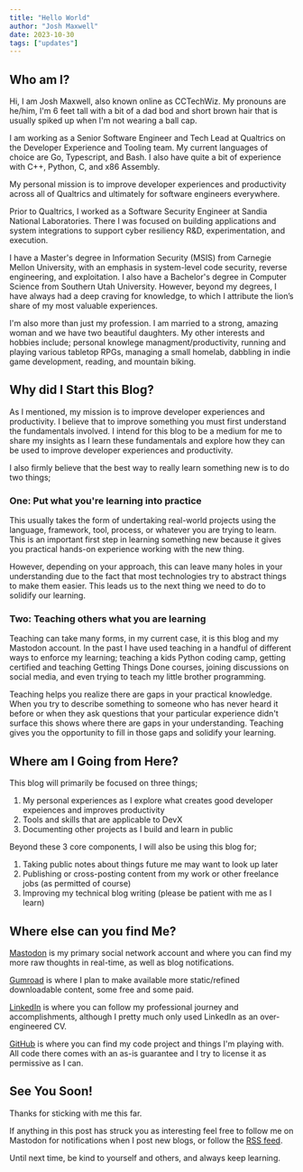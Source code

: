 ```yaml
---
title: "Hello World"
author: "Josh Maxwell"
date: 2023-10-30
tags: ["updates"]
---
```


## Who am I?

Hi, I am Josh Maxwell, also known online as CCTechWiz. My pronouns are he/him, I'm 6 feet tall with a bit of a dad bod and short brown hair that is usually spiked up when I'm not wearing a ball cap.

I am working as a Senior Software Engineer and Tech Lead at Qualtrics on the Developer Experience and Tooling team. My current languages of choice are Go, Typescript, and Bash. I also have quite a bit of experience with C++, Python, C, and x86 Assembly.

My personal mission is to improve developer experiences and productivity across all of Qualtrics and ultimately for software engineers everywhere.

Prior to Qualtrics, I worked as a Software Security Engineer at Sandia National Laboratories. There I was focused on building applications and system integrations to support cyber resiliency R&D, experimentation, and execution.

I have a Master's degree in Information Security (MSIS) from Carnegie Mellon University, with an emphasis in system-level code security, reverse engineering, and exploitation. I also have a Bachelor's degree in Computer Science from Southern Utah University. However, beyond my degrees, I have always had a deep craving for knowledge, to which I attribute the lion’s share of my most valuable experiences.

I'm also more than just my profession. I am married to a strong, amazing woman and we have two beautiful daughters. My other interests and hobbies include; personal knowlege managment/productivity, running and playing various tabletop RPGs, managing a small homelab, dabbling in indie game development, reading, and mountain biking.


## Why did I Start this Blog?

As I mentioned, my mission is to improve developer experiences and productivity. I believe that to improve something you must first understand the fundamentals involved. I intend for this blog to be a medium for me to share my insights as I learn these fundamentals and explore how they can be used to improve developer experiences and productivity.

I also firmly believe that the best way to really learn something new is to do two things;

### One: Put what you're learning into practice

This usually takes the form of undertaking real-world projects using the language, framework, tool, process, or whatever you are trying to learn. This is an important first step in learning something new because it gives you practical hands-on experience working with the new thing.

However, depending on your approach, this can leave many holes in your understanding due to the fact that most technologies try to abstract things to make them easier. This leads us to the next thing we need to do to solidify our learning.

### Two: Teaching others what you are learning

Teaching can take many forms, in my current case, it is this blog and my Mastodon account. In the past I have used teaching in a handful of different ways to enforce my learning; teaching a kids Python coding camp, getting certified and teaching Getting Things Done courses, joining discussions on social media, and even trying to teach my little brother programming.

Teaching helps you realize there are gaps in your practical knowledge. When you try to describe something to someone who has never heard it before or when they ask questions that your particular experience didn't surface this shows where there are gaps in your understanding. Teaching gives you the opportunity to fill in those gaps and solidify your learning.


## Where am I Going from Here?

This blog will primarily be focused on three things;

1. My personal experiences as I explore what creates good developer expeiences and improves productivity
2. Tools and skills that are applicable to DevX
3. Documenting other projects as I build and learn in public

Beyond these 3 core components, I will also be using this blog for;

1. Taking public notes about things future me may want to look up later
2. Publishing or cross-posting content from my work or other freelance jobs (as permitted of course)
3. Improving my technical blog writing (please be patient with me as I learn)


## Where else can you find Me?

[Mastodon](https://fosstodon.org/@cctechwiz) is my primary social network account and where you can find my more raw thoughts in real-time, as well as blog notifications.

[Gumroad](https://cctechwiz.gumroad.com/) is where I plan to make available more static/refined downloadable content, some free and some paid.

[LinkedIn](https://www.linkedin.com/in/cctechwiz/) is where you can follow my professional journey and accomplishments, although I pretty much only used LinkedIn as an over-engineered CV.

[GitHub](https://github.com/cctechwiz) is where you can find my code project and things I'm playing with. All code there comes with an as-is guarantee and I try to license it as permissive as I can.


## See You Soon!

Thanks for sticking with me this far.

If anything in this post has struck you as interesting feel free to follow me on Mastodon for notifications when I post new blogs, or follow the [RSS feed](/index.xml).

Until next time, be kind to yourself and others, and always keep learning.

